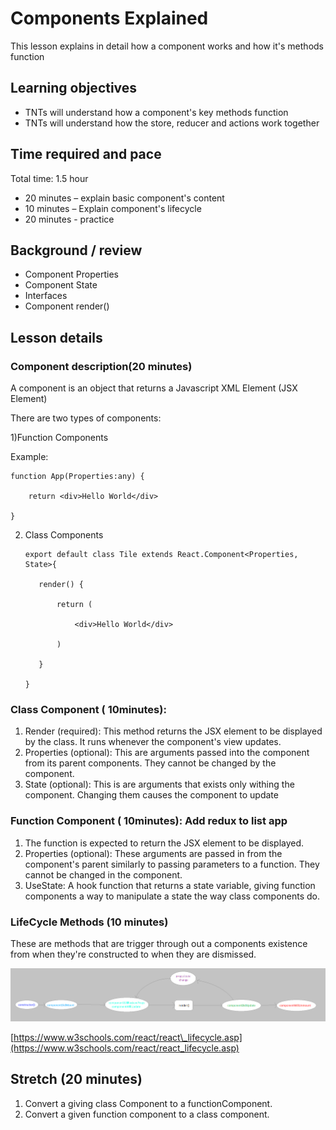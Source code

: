 #
# Components Explained

This lesson explains in detail how a component works and how it&#39;s methods function

## **Learning objectives**

- TNTs will understand how a component&#39;s key methods function
- TNTs will understand how the store, reducer and actions work together

## **Time required and pace**

Total time: 1.5 hour

- 20 minutes – explain basic component&#39;s content
- 10 minutes – Explain component&#39;s lifecycle
- 20 minutes - practice

## **Background / review**

- Component Properties
- Component State
- Interfaces
- Component render()

## **Lesson details**

### **Component description(20 minutes)**

A component is an object that returns a Javascript XML Element (JSX Element)

There are two types of components:

1)Function Components

Example:

    function App(Properties:any) {

        return <div>Hello World</div>

    }

2) Class Components

       export default class Tile extends React.Component<Properties, State>{

          render() {

              return (

                  <div>Hello World</div>

              )

          }

       }

### **Class Component ( 10minutes):**

1. Render (required): This method returns the JSX element to be displayed by the class. It runs whenever the component&#39;s view updates.
2. Properties (optional): This are arguments passed into the component from its parent components. They cannot be changed by the component.
3. State (optional): This is are arguments that exists only withing the component. Changing them causes the component to update

### **Function Component ( 10minutes):** Add redux to list app

1. The function is expected to return the JSX element to be displayed.
2. Properties (optional): These arguments are passed in from the component&#39;s parent similarly to passing parameters to a function. They cannot be changed in the component.
3. UseState: A hook function that returns a state variable, giving function components a way to manipulate a state the way class components do.

### **LifeCycle Methods (10 minutes)**

These are methods that are trigger through out a components existence from when they&#39;re constructed to when they are dismissed.

![LifeCycleDiagram](./LifeCycle.png)

[https://www.w3schools.com/react/react\_lifecycle.asp](https://www.w3schools.com/react/react_lifecycle.asp)

## **Stretch (20 minutes)**


  1. Convert a giving class Component to a functionComponent.
  2. Convert a given function component to a class component.
